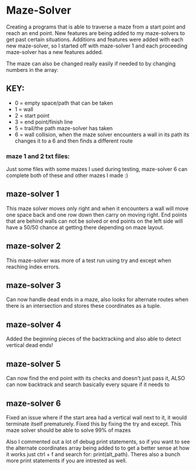 # Maze-Solver
Creating a programs that is able to traverse a maze from a start point and reach an end point. New features are being added to my maze-solvers to get past certain situations.
Additions and features were added with each new maze-solver, so I started off with maze-solver 1 and each proceeding maze-solver has a new features added.

The maze can also be changed really easily if needed to by changing numbers in the array:
## KEY:
- 0 = empty space/path that can be taken
- 1 = wall
- 2 = start point
- 3 = end point/finish line
- 5 = trail/the path maze-solver has taken
- 6 = wall collision, when the maze solver encounters a wall in its path its changes it to a 6 and then finds a different route

### maze 1 and 2 txt files:
Just some files with some mazes I used during testing, maze-solver 6 can complete both of these and other mazes I made :)

## maze-solver 1
This maze solver moves only right and when it encounters a wall will move one space back and one row down then carry on moving right. End points that are behind walls can not be solved or end points on the left side will have a 50/50 chance at getting there depending on maze layout.

## maze-solver 2
This maze-solver was more of a test run using try and except when reaching index errors.

## maze-solver 3
Can now handle dead ends in a maze, also looks for alternate routes when there is an intersection and stores these coordinates as a tuple.

## maze-solver 4
Added the beginning pieces of the backtracking and also able to detect vertical dead ends!

## maze-solver 5
Can now find the end point with its checks and doesn't just pass it, ALSO can now backtrack and search basically every square if it needs to

## maze-solver 6
Fixed an issue where if the start area had a vertical wall next to it, it would terminate itself prematurely. Fixed this by fixing the try and except.
This maze solver should be able to solve 99% of mazes

Also I commented out a lot of debug print statements, so if you want to see the alternate coordinates array being added to to get a better sense
at how it works just ctrl + f and search for: print(alt_path). Theres also a bunch more print statements if you are intrested as well.
